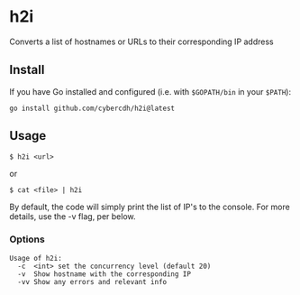 # h2i

Converts a list of hostnames or URLs to their corresponding IP address


## Install

If you have Go installed and configured (i.e. with `$GOPATH/bin` in your `$PATH`):

```
go install github.com/cybercdh/h2i@latest
```

## Usage

```
$ h2i <url>
```
or 
```
$ cat <file> | h2i
```

By default, the code will simply print the list of IP's to the console. For more details, use the -v flag, per below.

### Options

```
Usage of h2i:
  -c  <int> set the concurrency level (default 20)
  -v  Show hostname with the corresponding IP
  -vv Show any errors and relevant info
```